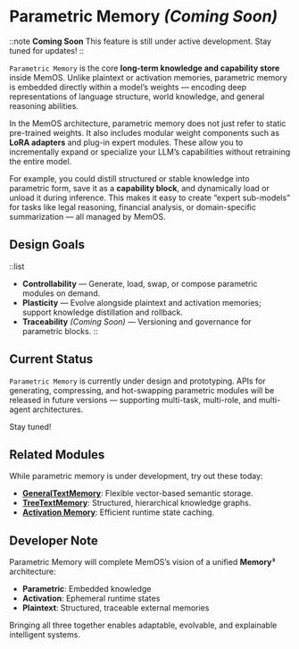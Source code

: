 # Parametric Memory *(Coming Soon)*

::note
**Coming Soon**
This feature is still under active development. Stay tuned for updates!
::

`Parametric Memory` is the core **long-term knowledge and capability store** inside MemOS.
Unlike plaintext or activation memories, parametric memory is embedded directly within a model’s weights — encoding deep representations of language structure, world knowledge, and general reasoning abilities.

In the MemOS architecture, parametric memory does not just refer to static pre-trained weights. It also includes modular weight components such as **LoRA adapters** and plug-in expert modules. These allow you to incrementally expand or specialize your LLM’s capabilities without retraining the entire model.

For example, you could distill structured or stable knowledge into parametric form, save it as a **capability block**, and dynamically load or unload it during inference. This makes it easy to create “expert sub-models” for tasks like legal reasoning, financial analysis, or domain-specific summarization — all managed by MemOS.


## Design Goals

::list
-  **Controllability** — Generate, load, swap, or compose parametric modules
   on demand.
-  **Plasticity** — Evolve alongside plaintext and activation memories; support knowledge distillation and rollback.
-  **Traceability** *(Coming Soon)* — Versioning and governance for parametric blocks.
::

## Current Status

`Parametric Memory` is currently under design and prototyping.
APIs for generating, compressing, and hot-swapping parametric modules will be released in future versions — supporting multi-task, multi-role, and multi-agent architectures.

Stay tuned!


## Related Modules

While parametric memory is under development, try out these today:
- **[GeneralTextMemory](/docs/modules/memories/general_textual_memory)**: Flexible vector-based semantic storage.
- **[TreeTextMemory](/docs/modules/memories/tree_textual_memory)**: Structured, hierarchical knowledge graphs.
- **[Activation Memory](/docs/modules/memories/kv_cache_memory)**: Efficient runtime state caching.

## Developer Note

Parametric Memory will complete MemOS’s vision of a unified **Memory³** architecture:
- **Parametric**: Embedded knowledge
- **Activation**: Ephemeral runtime states
- **Plaintext**: Structured, traceable external memories

Bringing all three together enables adaptable, evolvable, and explainable intelligent systems.
